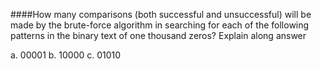 ####How many comparisons (both successful and unsuccessful) will be made by the brute-force algorithm in searching for each of the following patterns in the binary text of 
one thousand zeros? Explain along answer

a. 00001
b. 10000
c. 01010
